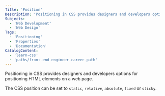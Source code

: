 ```yaml
---
Title: 'Position'
Description: 'Positioning in CSS provides designers and developers options for positioning HTML elements on a web page. The CSS position can be set to static, relative, absolute, or fixed or sticky.'
Subjects:
  - 'Web Development'
  - 'Web Design'
Tags:
  - 'Positioning'
  - 'Properties'
  - 'Documentation'
CatalogContent:
  - 'learn-css'
  - 'paths/front-end-engineer-career-path'
---
```


Positioning in CSS provides designers and developers options for positioning HTML elements on a web page.

The CSS position can be set to `static`, `relative`, `absolute`, `fixed` or `sticky`.
